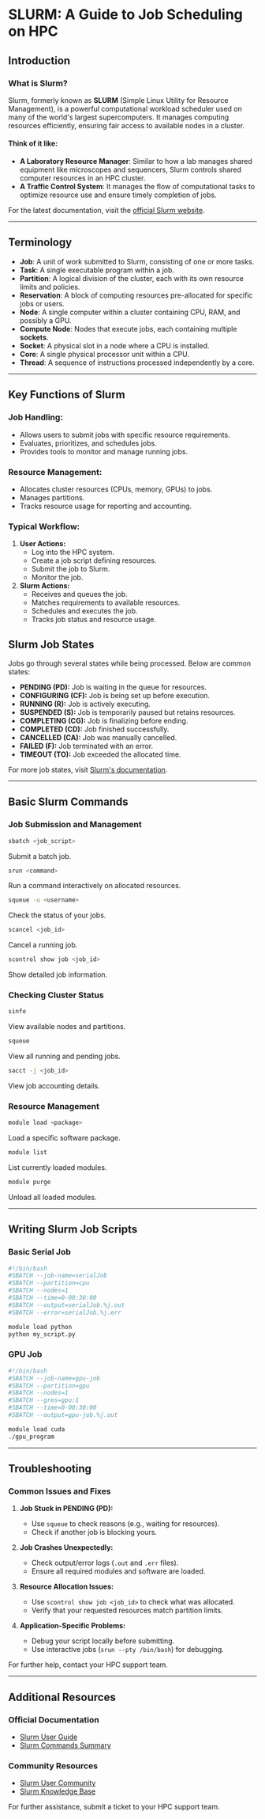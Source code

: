 # SLURM: A Guide to Job Scheduling on HPC

## Introduction

### What is Slurm?
Slurm, formerly known as **SLURM** (Simple Linux Utility for Resource Management), is a powerful computational workload scheduler used on many of the world's largest supercomputers. It manages computing resources efficiently, ensuring fair access to available nodes in a cluster. 

#### Think of it like:
- **A Laboratory Resource Manager**: Similar to how a lab manages shared equipment like microscopes and sequencers, Slurm controls shared computer resources in an HPC cluster.
- **A Traffic Control System**: It manages the flow of computational tasks to optimize resource use and ensure timely completion of jobs.

For the latest documentation, visit the [official Slurm website](https://slurm.schedmd.com/documentation.html).

---

## Terminology

- **Job**: A unit of work submitted to Slurm, consisting of one or more tasks.
- **Task**: A single executable program within a job.
- **Partition**: A logical division of the cluster, each with its own resource limits and policies.
- **Reservation**: A block of computing resources pre-allocated for specific jobs or users.
- **Node**: A single computer within a cluster containing CPU, RAM, and possibly a GPU.
- **Compute Node**: Nodes that execute jobs, each containing multiple **sockets**.
- **Socket**: A physical slot in a node where a CPU is installed.
- **Core**: A single physical processor unit within a CPU.
- **Thread**: A sequence of instructions processed independently by a core.

---

## Key Functions of Slurm

### Job Handling:
- Allows users to submit jobs with specific resource requirements.
- Evaluates, prioritizes, and schedules jobs.
- Provides tools to monitor and manage running jobs.

### Resource Management:
- Allocates cluster resources (CPUs, memory, GPUs) to jobs.
- Manages partitions.
- Tracks resource usage for reporting and accounting.

### Typical Workflow:
1. **User Actions:**
   - Log into the HPC system.
   - Create a job script defining resources.
   - Submit the job to Slurm.
   - Monitor the job.
2. **Slurm Actions:**
   - Receives and queues the job.
   - Matches requirements to available resources.
   - Schedules and executes the job.
   - Tracks job status and resource usage.


## Slurm Job States

Jobs go through several states while being processed. Below are common states:

- **PENDING (PD):** Job is waiting in the queue for resources.
- **CONFIGURING (CF):** Job is being set up before execution.
- **RUNNING (R):** Job is actively executing.
- **SUSPENDED (S):** Job is temporarily paused but retains resources.
- **COMPLETING (CG):** Job is finalizing before ending.
- **COMPLETED (CD):** Job finished successfully.
- **CANCELLED (CA):** Job was manually cancelled.
- **FAILED (F):** Job terminated with an error.
- **TIMEOUT (TO):** Job exceeded the allocated time.

For more job states, visit [Slurm's documentation](https://slurm.schedmd.com/squeue.html).

---

## Basic Slurm Commands

### Job Submission and Management
```bash
sbatch <job_script>
``` 
Submit a batch job.

```bash
srun <command>
``` 
Run a command interactively on allocated resources.

```bash
squeue -u <username>
``` 
Check the status of your jobs.

```bash
scancel <job_id>
``` 
Cancel a running job.

```bash
scontrol show job <job_id>
``` 
Show detailed job information.

### Checking Cluster Status
```bash
sinfo
``` 
View available nodes and partitions.

```bash
squeue
``` 
View all running and pending jobs.

```bash
sacct -j <job_id>
``` 
View job accounting details.

### Resource Management
```bash
module load <package>
``` 
Load a specific software package.

```bash
module list
``` 
List currently loaded modules.

```bash
module purge
``` 
Unload all loaded modules.

---

## Writing Slurm Job Scripts

### Basic Serial Job
```bash
#!/bin/bash
#SBATCH --job-name=serialJob
#SBATCH --partition=cpu
#SBATCH --nodes=1
#SBATCH --time=0-00:30:00
#SBATCH --output=serialJob.%j.out
#SBATCH --error=serialJob.%j.err

module load python
python my_script.py
```


### GPU Job
```bash
#!/bin/bash
#SBATCH --job-name=gpu-job
#SBATCH --partition=gpu
#SBATCH --nodes=1
#SBATCH --gres=gpu:1
#SBATCH --time=0-00:30:00
#SBATCH --output=gpu-job.%j.out

module load cuda
./gpu_program
```

---

## Troubleshooting

### Common Issues and Fixes

1. **Job Stuck in PENDING (PD):**
   - Use `squeue` to check reasons (e.g., waiting for resources).
   - Check if another job is blocking yours.

2. **Job Crashes Unexpectedly:**
   - Check output/error logs (`.out` and `.err` files).
   - Ensure all required modules and software are loaded.

3. **Resource Allocation Issues:**
   - Use `scontrol show job <job_id>` to check what was allocated.
   - Verify that your requested resources match partition limits.

4. **Application-Specific Problems:**
   - Debug your script locally before submitting.
   - Use interactive jobs (`srun --pty /bin/bash`) for debugging.

For further help, contact your HPC support team.

---

## Additional Resources

### Official Documentation
- [Slurm User Guide](https://slurm.schedmd.com/quickstart.html)
- [Slurm Commands Summary](https://slurm.schedmd.com/pdfs/summary.pdf)

### Community Resources
- [Slurm User Community](https://slurm.schedmd.com/community.html)
- [Slurm Knowledge Base](https://slurm.schedmd.com/kb.html)

For further assistance, submit a ticket to your HPC support team.


